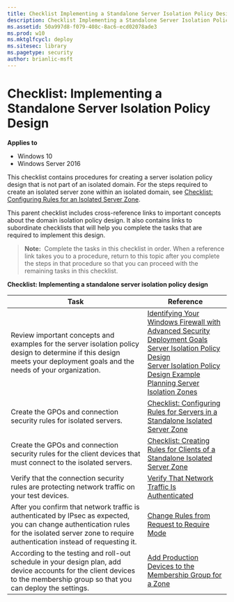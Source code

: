 ```yaml
---
title: Checklist Implementing a Standalone Server Isolation Policy Design (Windows 10)
description: Checklist Implementing a Standalone Server Isolation Policy Design
ms.assetid: 50a997d8-f079-408c-8ac6-ecd02078ade3
ms.prod: w10
ms.mktglfcycl: deploy
ms.sitesec: library
ms.pagetype: security
author: brianlic-msft
---
```


# Checklist: Implementing a Standalone Server Isolation Policy Design

**Applies to**
-   Windows 10
-   Windows Server 2016

This checklist contains procedures for creating a server isolation policy design that is not part of an isolated domain. For the steps required to create an isolated server zone within an isolated domain, see [Checklist: Configuring Rules for an Isolated Server Zone](checklist-configuring-rules-for-an-isolated-server-zone.md).

This parent checklist includes cross-reference links to important concepts about the domain isolation policy design. It also contains links to subordinate checklists that will help you complete the tasks that are required to implement this design.

>**Note:**  Complete the tasks in this checklist in order. When a reference link takes you to a procedure, return to this topic after you complete the steps in that procedure so that you can proceed with the remaining tasks in this checklist.

**Checklist: Implementing a standalone server isolation policy design**

| Task | Reference |
| - | - |
| Review important concepts and examples for the server isolation policy design to determine if this design meets your deployment goals and the needs of your organization.| [Identifying Your Windows Firewall with Advanced Security Deployment Goals](identifying-your-windows-firewall-with-advanced-security-deployment-goals.md)<br/>[Server Isolation Policy Design](server-isolation-policy-design.md)<br/>[Server Isolation Policy Design Example](server-isolation-policy-design-example.md)<br/>[Planning Server Isolation Zones](planning-server-isolation-zones.md) |
| Create the GPOs and connection security rules for isolated servers.| [Checklist: Configuring Rules for Servers in a Standalone Isolated Server Zone](checklist-configuring-rules-for-servers-in-a-standalone-isolated-server-zone.md)| 
| Create the GPOs and connection security rules for the client devices that must connect to the isolated servers. | [Checklist: Creating Rules for Clients of a Standalone Isolated Server Zone](checklist-creating-rules-for-clients-of-a-standalone-isolated-server-zone.md)| 
| Verify that the connection security rules are protecting network traffic on your test devices. | [Verify That Network Traffic Is Authenticated](verify-that-network-traffic-is-authenticated.md)| 
| After you confirm that network traffic is authenticated by IPsec as expected, you can change authentication rules for the isolated server zone to require authentication instead of requesting it. | [Change Rules from Request to Require Mode](change-rules-from-request-to-require-mode.md)| 
| According to the testing and roll-out schedule in your design plan, add device accounts for the client devices to the membership group so that you can deploy the settings. | [Add Production Devices to the Membership Group for a Zone](add-production-devices-to-the-membership-group-for-a-zone.md) |
